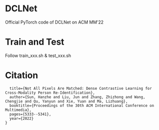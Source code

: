 # DCLNet
Official PyTorch code of DCLNet on ACM MM'22

# Train and Test
Follow train_xxx.sh & test_xxx.sh

# Citation
```@inproceedings{sun2022not,
  title={Not All Pixels Are Matched: Dense Contrastive Learning for Cross-Modality Person Re-Identification},
  author={Sun, Hanzhe and Liu, Jun and Zhang, Zhizhong and Wang, Chengjie and Qu, Yanyun and Xie, Yuan and Ma, Lizhuang},
  booktitle={Proceedings of the 30th ACM International Conference on Multimedia},
  pages={5333--5341},
  year={2022}
}
```